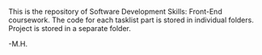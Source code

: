 This is the repository of Software Development Skills: Front-End coursework. The code for each tasklist part is stored in individual folders. 
Project is stored in a separate folder. 

-M.H.
